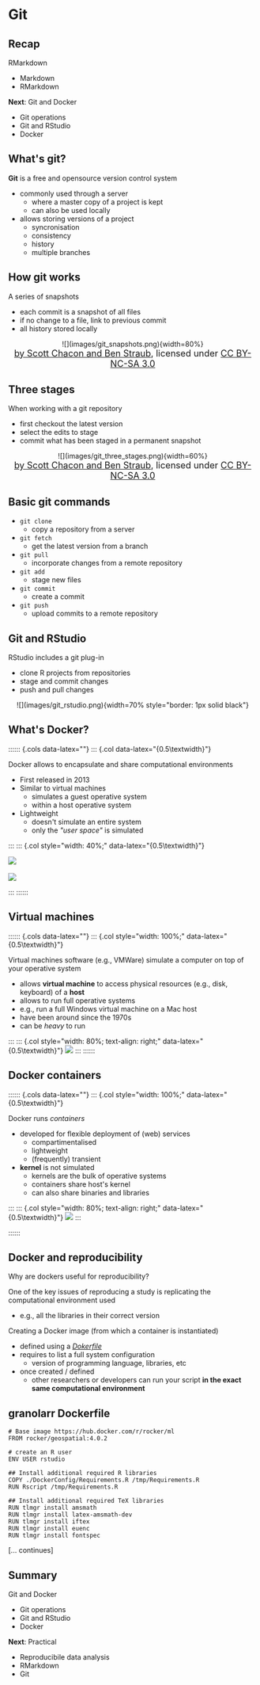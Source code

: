 



# Git


## Recap

RMarkdown

- Markdown
- RMarkdown

**Next**: Git and Docker

- Git operations
- Git and RStudio
- Docker



## What's git?

**Git** is a free and opensource version control system

- commonly used through a server
    - where a master copy of a project is kept
    - can also be used locally
- allows storing versions of a project
    - syncronisation
    - consistency
    - history
    - multiple branches



## How git works

A series of snapshots

- each commit is a snapshot of all files
- if no change to a file, link to previous commit
- all history stored locally

<center>
![](images/git_snapshots.png){width=80%}

<br/>
<font size="4">
<a href="https://git-scm.com/book/en/v2/Getting-Started-What-is-Git%3F">by Scott Chacon and Ben Straub</a>, licensed under <a href="https://creativecommons.org/licenses/by-nc-sa/3.0/">CC BY-NC-SA 3.0</a>
</font>
</center>



## Three stages

When working with a git repository

- first checkout the latest version
- select the edits to stage
- commit what has been staged in a permanent snapshot

<center>
![](images/git_three_stages.png){width=60%}

<br/>
<font size="4">
<a href="https://git-scm.com/book/en/v2/Getting-Started-What-is-Git%3F">by Scott Chacon and Ben Straub</a>, licensed under <a href="https://creativecommons.org/licenses/by-nc-sa/3.0/">CC BY-NC-SA 3.0</a>
</font>
</center>


## Basic git commands

- `git clone`
    - copy a repository from a server
- `git fetch`
    - get the latest version from a branch
- `git pull`
    - incorporate changes from a remote repository
- `git add`
    - stage new files
- `git commit`
    - create a commit
- `git push`
    - upload commits to a remote repository



## Git and RStudio

RStudio includes a git plug-in

- clone R projects from repositories
- stage and commit changes
- push and pull changes

<center>
![](images/git_rstudio.png){width=70% style="border: 1px solid black"}
</center>




## What's Docker?


:::::: {.cols data-latex=""}
::: {.col data-latex="{0.5\textwidth}"}


Docker allows to encapsulate and share computational environments

- First released in 2013
- Similar to virtual machines
  - simulates a guest operative system
  - within a host operative system
- Lightweight
  - doesn't simulate an entire system
  - only the *"user space"* is simulated
  
:::
::: {.col style="width: 40%;" data-latex="{0.5\textwidth}"}

![](images/DockerDiagram_VM.png)
<br/><br/>
![](images/DockerDiagram_Docker.png)

:::
::::::


## Virtual machines

:::::: {.cols data-latex=""}
::: {.col style="width: 100%;" data-latex="{0.5\textwidth}"}

Virtual machines software (e.g., VMWare) simulate a computer on top of your operative system

- allows **virtual machine** to access physical resources (e.g., disk, keyboard) of a **host**
- allows to run full operative systems
- e.g., run a full Windows virtual machine on a Mac host
- have been around since the 1970s
- can be *heavy* to run

:::
::: {.col style="width: 80%; text-align: right;" data-latex="{0.5\textwidth}"}
![](images/DockerDiagram_VM.png)
:::
::::::



## Docker containers

:::::: {.cols data-latex=""}
::: {.col style="width: 100%;" data-latex="{0.5\textwidth}"}

Docker runs *containers*

- developed for flexible deployment of (web) services
  - compartimentalised
  - lightweight
  - (frequently) transient
- **kernel** is not simulated
  - kernels are the bulk of operative systems
  - containers share host's kernel
  - can also share binaries and libraries

:::
::: {.col style="width: 80%; text-align: right;" data-latex="{0.5\textwidth}"}
![](images/DockerDiagram_Docker.png)
:::

::::::



## Docker and reproducibility

Why are dockers useful for reproducibility?

One of the key issues of reproducing a study is replicating the computational environment used

- e.g., all the libraries in their correct version 

Creating a Docker image (from which a container is instantiated)

- defined using a [*Dokerfile*](https://docs.docker.com/engine/reference/builder/)
- requires to list a full system configuration
  - version of programming language, libraries, etc
- once created / defined
  - other researchers or developers can run your script **in the exact same computational environment**


## granolarr Dockerfile

```{}
# Base image https://hub.docker.com/r/rocker/ml
FROM rocker/geospatial:4.0.2

# create an R user
ENV USER rstudio

## Install additional required R libraries
COPY ./DockerConfig/Requirements.R /tmp/Requirements.R
RUN Rscript /tmp/Requirements.R

## Install additional required TeX libraries
RUN tlmgr install amsmath
RUN tlmgr install latex-amsmath-dev
RUN tlmgr install iftex
RUN tlmgr install euenc
RUN tlmgr install fontspec
```

[... continues]



## Summary

Git and Docker

- Git operations
- Git and RStudio
- Docker

**Next**: Practical

- Reproducibile data analysis
- RMarkdown
- Git


